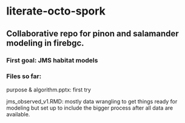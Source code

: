 # literate-octo-spork
## Collaborative repo for pinon and salamander modeling in firebgc.

### First goal: JMS habitat models

### Files so far:

purpose & algorithm.pptx: first try

jms_observed_v1.RMD: mostly data wrangling to get things ready for modeling but set up to include the bigger process after all data are available.
